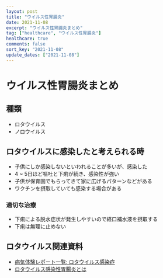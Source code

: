 ```yaml
---
layout: post
title: "ウイルス性胃腸炎"
date: 2021-11-08
excerpt: "ウイルス性胃腸炎まとめ"
tag: ["healthcare", "ウイルス性胃腸炎"]
healthcare: true
comments: false
sort_key: "2021-11-08"
update_dates: ["2021-11-08"]
---
```


# ウイルス性胃腸炎まとめ

## 種類
 - ロタウイルス
 - ノロウイルス

## ロタウイルスに感染したと考えられる時
 - 子供にしか感染しないといわれることが多いが、感染した
 - 4 ~ 5日ほど嘔吐と下痢が続き、感染性が強い
 - 子供が保育園でもらってきて家に広げるパターンなどがある
 - ワクチンを摂取していても感染する場合がある

### 適切な治療
 - 下痢による脱水症状が発生しやすいので経口補水液を摂取する
 - 下痢は無理に止めない

## ロタウイルス関連資料
 - [病気体験レポート一覧: ロタウイルス感染症](https://caloo.jp/reports/lists/d1838)
 - [ロタウイルス感染性胃腸炎とは](https://www.niid.go.jp/niid/ja/kansennohanashi/3377-rota-intro.html)
